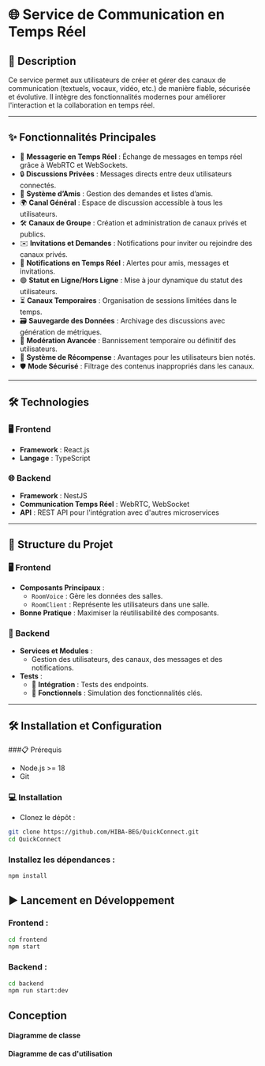 # 🌐 Service de Communication en Temps Réel

## 📖 Description

Ce service permet aux utilisateurs de créer et gérer des canaux de communication (textuels, vocaux, vidéo, etc.) de manière fiable, sécurisée et évolutive. Il intègre des fonctionnalités modernes pour améliorer l'interaction et la collaboration en temps réel.

---

## ✨ Fonctionnalités Principales

- 💬 **Messagerie en Temps Réel** : Échange de messages en temps réel grâce à WebRTC et WebSockets.
- 🔒 **Discussions Privées** : Messages directs entre deux utilisateurs connectés.
- 👫 **Système d’Amis** : Gestion des demandes et listes d’amis.
- 🌍 **Canal Général** : Espace de discussion accessible à tous les utilisateurs.
- 🛠️ **Canaux de Groupe** : Création et administration de canaux privés et publics.
- ✉️ **Invitations et Demandes** : Notifications pour inviter ou rejoindre des canaux privés.
- 🔔 **Notifications en Temps Réel** : Alertes pour amis, messages et invitations.
- 🟢 **Statut en Ligne/Hors Ligne** : Mise à jour dynamique du statut des utilisateurs.
- ⏳ **Canaux Temporaires** : Organisation de sessions limitées dans le temps.
- 🗃️ **Sauvegarde des Données** : Archivage des discussions avec génération de métriques.
- 🚫 **Modération Avancée** : Bannissement temporaire ou définitif des utilisateurs.
- 🌟 **Système de Récompense** : Avantages pour les utilisateurs bien notés.
- 🛡️ **Mode Sécurisé** : Filtrage des contenus inappropriés dans les canaux.

---

## 🛠️ Technologies

### 🖥️ Frontend
- **Framework** : React.js
- **Langage** : TypeScript


### 🌐 Backend
- **Framework** : NestJS
- **Communication Temps Réel** : WebRTC, WebSocket
- **API** : REST API pour l'intégration avec d'autres microservices



---

## 📂 Structure du Projet

### 🖥️ Frontend
- **Composants Principaux** :
  - `RoomVoice` : Gère les données des salles.
  - `RoomClient` : Représente les utilisateurs dans une salle.
- **Bonne Pratique** : Maximiser la réutilisabilité des composants.

### 🔧 Backend
- **Services et Modules** :
  - Gestion des utilisateurs, des canaux, des messages et des notifications.
- **Tests** :
  - 🔗 **Intégration** : Tests des endpoints.
  - 🚀 **Fonctionnels** : Simulation des fonctionnalités clés.

---

## 🛠️ Installation et Configuration
###📋 Prérequis
- Node.js >= 18
- Git
### 💻 Installation
- Clonez le dépôt :
```bash
git clone https://github.com/HIBA-BEG/QuickConnect.git
cd QuickConnect
```
### Installez les dépendances :
```bash
npm install
```
## ▶️ Lancement en Développement
### Frontend :
```bash
cd frontend
npm start
```

### Backend :
```bash
cd backend
npm run start:dev
```

## Conception 
#### Diagramme de classe

#### Diagramme de cas d'utilisation


